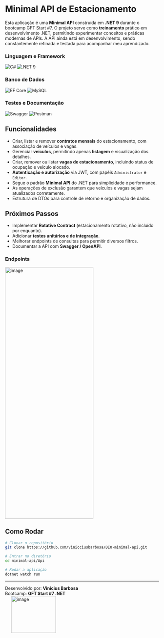 <h1>Minimal API de Estacionamento</h1>

Esta aplicação é uma **Minimal API** construída em **.NET <span>9</span>** durante o bootcamp GFT Start #7. 
O projeto serve como **treinamento** prático em desenvolvimento .NET, permitindo experimentar conceitos e práticas modernas de APIs. 
A API ainda está em desenvolvimento, sendo constantemente refinada e testada para acompanhar meu aprendizado.

### Linguagem e Framework
![C#](https://img.shields.io/badge/C%23-239120?style=for-the-badge&logo=c-sharp&logoColor=white)
![.NET 9](https://img.shields.io/badge/.NET-512BD4?style=for-the-badge&logo=dotnet&logoColor=white)

### Banco de Dados
![EF Core](https://img.shields.io/badge/EF_Core-512BD4?style=for-the-badge&logo=entityframework&logoColor=white)
![MySQL](https://img.shields.io/badge/MySQL-4479A1?style=for-the-badge&logo=mysql&logoColor=white)

### Testes e Documentação
![Swagger](https://img.shields.io/badge/Swagger-85EA2D?style=for-the-badge&logo=swagger&logoColor=white)
![Postman](https://img.shields.io/badge/Postman-FF6C37?style=for-the-badge&logo=postman&logoColor=white)

## Funcionalidades

- Criar, listar e remover **contratos mensais** do estacionamento, com associação de veículos e vagas.
- Gerenciar **veículos**, permitindo apenas **listagem** e visualização dos detalhes.
- Criar, remover ou listar **vagas de estacionamento**, incluindo status de ocupação e veículo alocado.
- **Autenticação e autorização** via JWT, com papéis `Administrator` e `Editor`.
- Segue o padrão **Minimal API** do .NET para simplicidade e performance.
- As operações de exclusão garantem que veículos e vagas sejam atualizados corretamente.
- Estrutura de DTOs para controle de retorno e organização de dados.

## Próximos Passos

- Implementar **Rotative Contract** (estacionamento rotativo, não incluído por enquanto).
- Adicionar **testes unitários e de integração**.
- Melhorar endpoints de consultas para permitir diversos filtros.
- Documentar a API com **Swagger / OpenAPI**.

### Endpoints
<img width="289" height="820" alt="image" src="https://github.com/user-attachments/assets/ad466eba-8783-48c9-8383-09fcb69ecb2e" />

## Como Rodar

```bash
# Clonar o repositório
git clone https://github.com/vinicciusbarbosa/DIO-minimal-api.git

# Entrar no diretório
cd minimal-api/Api

# Rodar a aplicação
dotnet watch run
```
---

Desenvolvido por: **Vinícius Barbosa**  \
Bootcamp: **GFT Start #7 .NET**                          
<img width="146" height="120" alt="image" src="https://github.com/user-attachments/assets/1683095c-1f38-4097-8e70-80a679c6ef6f" hspace="20" />
